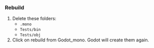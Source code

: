 ### Rebuild
1. Delete these folders:
   - `.mono`
   - `Tests/bin`
   - `Tests/obj`
2. Click on rebuild from Godot_mono. Godot will create them again.